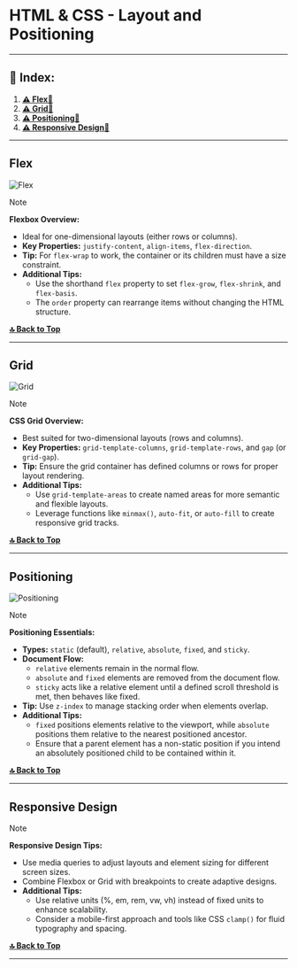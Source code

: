 # HTML & CSS - Layout and Positioning  

---  

## 📌 Index:    

1. **[⚠️ Flex🔻](#flex)**  
2. **[⚠️ Grid🔻](#grid)**  
3. **[⚠️ Positioning🔻](#positioning)**  
4. **[⚠️ Responsive Design🔻](#responsive-design)**  

---  

## Flex  

![Flex](../assets/css-flexbox-poster.jpg)

> [!NOTE]
> **Flexbox Overview:**  
> - Ideal for one-dimensional layouts (either rows or columns).  
> - **Key Properties:** `justify-content`, `align-items`, `flex-direction`.  
> - **Tip:** For `flex-wrap` to work, the container or its children must have a size constraint.  
> - **Additional Tips:**  
>   - Use the shorthand `flex` property to set `flex-grow`, `flex-shrink`, and `flex-basis`.  
>   - The `order` property can rearrange items without changing the HTML structure.

**[🔝 Back to Top](#html--css---layout-and-positioning)**

---  

## Grid  

![Grid](../assets/css-grid-poster.jpg)

> [!NOTE]
> **CSS Grid Overview:**  
> - Best suited for two-dimensional layouts (rows and columns).  
> - **Key Properties:** `grid-template-columns`, `grid-template-rows`, and `gap` (or `grid-gap`).  
> - **Tip:** Ensure the grid container has defined columns or rows for proper layout rendering.  
> - **Additional Tips:**  
>   - Use `grid-template-areas` to create named areas for more semantic and flexible layouts.  
>   - Leverage functions like `minmax()`, `auto-fit`, or `auto-fill` to create responsive grid tracks.

**[🔝 Back to Top](#html--css---layout-and-positioning)**

---  

## Positioning  

![Positioning](../assets/css-positioning-cheat-sheet.jpg)

> [!NOTE]
> **Positioning Essentials:**  
> - **Types:** `static` (default), `relative`, `absolute`, `fixed`, and `sticky`.  
> - **Document Flow:**  
>   - `relative` elements remain in the normal flow.  
>   - `absolute` and `fixed` elements are removed from the document flow.  
>   - `sticky` acts like a relative element until a defined scroll threshold is met, then behaves like fixed.  
> - **Tip:** Use `z-index` to manage stacking order when elements overlap.  
> - **Additional Tips:**  
>   - `fixed` positions elements relative to the viewport, while `absolute` positions them relative to the nearest positioned ancestor.  
>   - Ensure that a parent element has a non-static position if you intend an absolutely positioned child to be contained within it.

**[🔝 Back to Top](#html--css---layout-and-positioning)**

---  

## Responsive Design

> [!NOTE]
> **Responsive Design Tips:**  
> - Use media queries to adjust layouts and element sizing for different screen sizes.  
> - Combine Flexbox or Grid with breakpoints to create adaptive designs.  
> - **Additional Tips:**  
>   - Use relative units (%, em, rem, vw, vh) instead of fixed units to enhance scalability.  
>   - Consider a mobile-first approach and tools like CSS `clamp()` for fluid typography and spacing.

**[🔝 Back to Top](#html--css---layout-and-positioning)**

---
